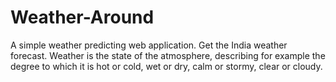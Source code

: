 # Weather-Around
A simple weather predicting web application.
Get the India weather forecast. 
Weather is the state of the atmosphere, describing for example the degree to which it is hot or cold, wet or dry, calm or stormy, clear or cloudy.

